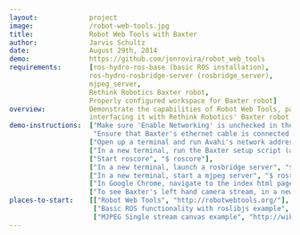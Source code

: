 ```yaml
---
layout:             project
image:              /robot-web-tools.jpg
title:              Robot Web Tools with Baxter
author:             Jarvis Schultz
date:               August 29th, 2014
demo:               https://github.com/jonrovira/robot_web_tools
requirements:       [ros-hydro-ros-base (basic ROS installation), 
                    ros-hydro-rosbridge-server (rosbridge_server),
                    mjpeg_server,
                    Rethink Robotics Baxter robot,
                    Properly configured workspace for Baxter robot]
overview:           Demonstrate the capabilities of Robot Web Tools, particularly when 
                    interfacing it with Rethink Robotics' Baxter robot. The included demo contains code to publish a simple message to a ROS Topic, stream one of Baxter's camera feeds, and control Baxter's left arm, al via a web browser.
demo-instructions:  ["Make sure 'Enable Networking' is unchecked in the networking menu of your computer",
                     "Ensure that Baxter's ethernet cable is connected to your computer",
                    ["Open up a terminal and run Avahi's network address configuration daemon", "$ sudo avahi-autoipd eth0"],
                    ["In a new terminal, run the Baxter setup script (assuming it's properly configured) that is located in the root directory of your ROS workspace", "$ ./baxter.sh"],
                    ["Start roscore", "$ roscore"],
                    ["In a new terminal, launch a rosbridge server", "$ roslaunch rosbridge_server rosbridge_websocket.launch"],
                    ["In a new terminal, start a mjpeg server", "$ rosrun mjpeg_server mjpeg_server"],
                    ["In Google Chrome, navigate to the index html page from the demo repository", "file:///path/to/file/index.html"],
                    ["To see Baxter's left hand camera stream, in a new terminal, run the startcamera script", "$rosrun robot_web_tools startcamera.py"]]
places-to-start:    [["Robot Web Tools", "http://robotwebtools.org/"],
                     ["Basic ROS functionality with roslibjs example", "http://wiki.ros.org/roslibjs/Tutorials/BasicRosFunctionality"],
                     ["MJPEG Single stream canvas example", "http://wiki.ros.org/mjpegcanvasjs/Tutorials/CreatingASingleStreamCanvas"]]
---
```



